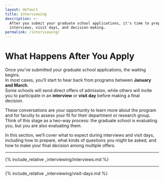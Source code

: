 ```yaml
---
layout: default
title: Interviewing
description: >-
  After you submit your graduate school applications, it's time to prepare for 
  interviews, visit days, and decision-making.
permalink: /interviewing/
---
```


# What Happens After You Apply

Once you’ve submitted your graduate school applications, the waiting begins.  
In most cases, you’ll start to hear back from programs between **January and March**.  
Some schools will send direct offers of admission, while others will invite you 
to participate in an **interview** or **visit day** before making a final decision.

These conversations are your opportunity to learn more about the program and for 
faculty to assess your fit for their department or research group.  
<span class="highlight">Think of this stage as a two-way process: the graduate school 
is evaluating you, but you are also evaluating them.</span>

In this section, we’ll cover what to expect during interviews and visit days, 
including how to prepare, what kinds of questions you might be asked, 
and how to make your final decision among multiple offers.

---

{% include_relative _interviewing/interviews.md %}

---

{% include_relative _interviewing/visit-days.md %}
